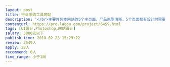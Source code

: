 ```yaml
---                
layout: post       
title: 行业采购工具网站           
description: '</br>主要外包本网站的5个主页面，产品原型清晰，5个页面都有设计时需要参考的对应网站视觉效果：</br></br>1）首页，通过3-4屏页面，图片搭配文案视觉样式，准确向目标用户传达本站功能与作用；</br>首页参考设计1： https://www.paysapi.com/index.html  </br>首页参考设计2： https://fanqier.com/#anchor2</br></br>2）产品套餐介绍页面，比较简单</br>页面参考设计： https://fanqier.com/pay/5a70583376df30531c64133c</br></br>3）发布需求页面，主要是表单填写交互</br>参考阿里巴巴发布询价单页面设计： https://go.1688.com/buyoffer/post_offer.htm?spm=a261j.8902182.0.0.70ce55cbad9BLC</br></br>4）填写报价页面，信息展示和填写表单交互</br></br>5）用户登录工作台主页面</br>纷享逍客CRM后台参考设计： https://www.fxiaoke.com/XV/Home/Index#crm/index</br>'     
contenturl: https://pro.lagou.com/project/6459.html      
tags: [UI设计,Photoshop,网站设计]            
salary: 3000元以下          
publish_time: 2018-02-28 15:29:22         
review: 2549人                   
apply: 28人                   
recommend: 0人                   
time_range: 小于1周              
---                 
```

